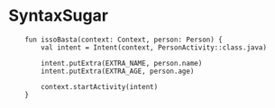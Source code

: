 # SyntaxSugar


        fun issoBasta(context: Context, person: Person) {
            val intent = Intent(context, PersonActivity::class.java)

            intent.putExtra(EXTRA_NAME, person.name)
            intent.putExtra(EXTRA_AGE, person.age)

            context.startActivity(intent)
        }
